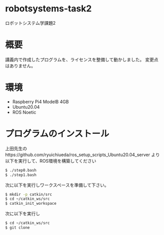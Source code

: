 # robotsystems-task2
ロボットシステム学課題2
# 概要
講義内で作成したプログラムを、ライセンスを整備して動かしました。
変更点はありません。
# 環境
* Raspberry Pi4 ModelB 4GB
* Ubuntu20.04
* ROS Noetic
# プログラムのインストール
上田先生のhttps://github.com/ryuichiueda/ros_setup_scripts_Ubuntu20.04_server より以下を実行して、ROS環境を構築してください
```bash
$ ./step0.bash
$ ./step1.bash
```
次に以下を実行しワークスペースを準備して下さい。
```bash
$ mkdir -p catkin/src
$ cd ~/catkin_ws/src
$ catkin_init_workspace
```
次に以下を実行し
```bash
$ cd ~/catkin_ws/src
$ git clone 
